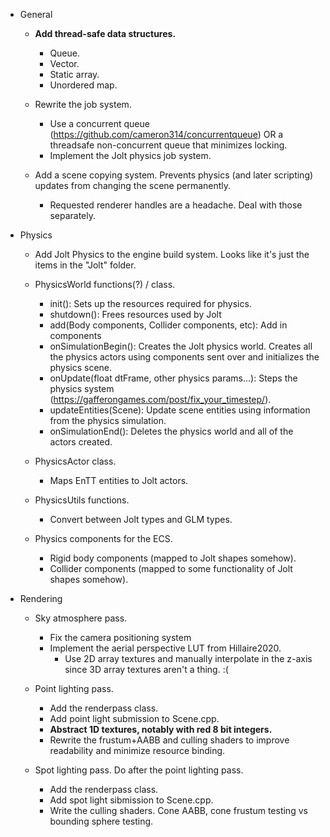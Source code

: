 - General
  - **Add thread-safe data structures.**
    - Queue.
    - Vector.
    - Static array.
    - Unordered map.

  - Rewrite the job system.
    - Use a concurrent queue (https://github.com/cameron314/concurrentqueue) OR a
    threadsafe non-concurrent queue that minimizes locking.
    - Implement the Jolt physics job system.

  - Add a scene copying system. Prevents physics (and later scripting) updates
  from changing the scene permanently.  
    - Requested renderer handles are a headache. Deal with those separately.

- Physics
  - Add Jolt Physics to the engine build system. Looks like it's just the items
  in the "Jolt" folder.

  - PhysicsWorld functions(?) / class.
    - init(): Sets up the resources required for physics.
    - shutdown(): Frees resources used by Jolt
    - add(Body components, Collider components, etc): Add in components
    - onSimulationBegin(): Creates the Jolt physics world. Creates all the physics
    actors using components sent over and initializes the physics scene.
    - onUpdate(float dtFrame, other physics params...): Steps the physics system
    (https://gafferongames.com/post/fix_your_timestep/).
    - updateEntities(Scene): Update scene entities using information from the physics simulation.
    - onSimulationEnd(): Deletes the physics world and all of the actors created.

  - PhysicsActor class.
    - Maps EnTT entities to Jolt actors.

  - PhysicsUtils functions.
    - Convert between Jolt types and GLM types.

  - Physics components for the ECS.
    - Rigid body components (mapped to Jolt shapes somehow).
    - Collider components (mapped to some functionality of Jolt shapes somehow).

- Rendering
  - Sky atmosphere pass.
    - Fix the camera positioning system
    - Implement the aerial perspective LUT from Hillaire2020.
      - Use 2D array textures and manually interpolate in the z-axis since 3D array
      textures aren't a thing. :(

  - Point lighting pass.
    - Add the renderpass class.
    - Add point light submission to Scene.cpp.
    - **Abstract 1D textures, notably with red 8 bit integers.**
    - Rewrite the frustum+AABB and culling shaders to improve readability and
    minimize resource binding.

  - Spot lighting pass. Do after the point lighting pass.
    - Add the renderpass class.
    - Add spot light sibmission to Scene.cpp.
    - Write the culling shaders. Cone AABB, cone frustum testing vs bounding sphere testing.
